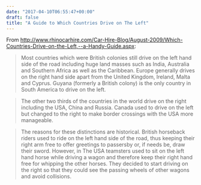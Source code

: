 ```yaml
---
date: "2017-04-10T06:55:47+00:00"
draft: false
title: "A Guide to Which Countries Drive on The Left"
---
```

From http://www.rhinocarhire.com/Car-Hire-Blog/August-2009/Which-Countries-Drive-on-the-Left,--a-Handy-Guide.aspx:

>Most countries which were British colonies still drive on the left hand side of the road including huge land masses such as India, Australia and Southern Africa as well as the Caribbean. Europe generally drives on the right hand side apart from the United Kingdom, Ireland, Malta and Cyprus. Guyana (formerly a British colony) is the only country in South America to drive on the left.

>The other two thirds of the countries in the world drive on the right including the USA, China and Russia. Canada used to drive on the left but changed to the right to make border crossings with the USA more manageable.

>The reasons for these distinctions are historical. British horseback riders used to ride on the left hand side of the road, thus keeping their right arm free to offer greetings to passersby or, if needs be, draw their sword. However, in The USA teamsters used to sit on the left hand horse while driving a wagon and therefore keep their right hand free for whipping the other horses. They decided to start driving on the right so that they could see the passing wheels of other wagons and avoid collisions.
